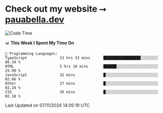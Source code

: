 # Check out my website ⭢ [pauabella.dev](https://pauabella.dev)

<!--START_SECTION:waka-->
![Code Time](http://img.shields.io/badge/Code%20Time-3%2C864%20hrs%2051%20mins-blue)

📊 **This Week I Spent My Time On** 

```text
💬 Programming Languages: 
TypeScript               13 hrs 33 mins      █████████████████░░░░░░░░   66.34 % 
HTML                     5 hrs 18 mins       ██████░░░░░░░░░░░░░░░░░░░   25.99 % 
JavaScript               32 mins             █░░░░░░░░░░░░░░░░░░░░░░░░   02.66 % 
Other                    27 mins             █░░░░░░░░░░░░░░░░░░░░░░░░   02.24 % 
CSS                      26 mins             █░░░░░░░░░░░░░░░░░░░░░░░░   02.18 % 
```


 Last Updated on 07/11/2024 14:05:19 UTC
<!--END_SECTION:waka-->
